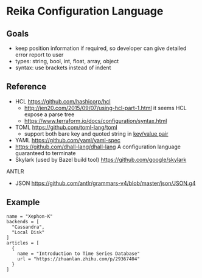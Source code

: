 # Reika Configuration Language

## Goals

- keep position information if required, so developer can give detailed error report to user
- types: string, bool, int, float, array, object
- syntax: use brackets instead of indent

## Reference

- HCL https://github.com/hashicorp/hcl
  - http://jen20.com/2015/09/07/using-hcl-part-1.html it seems HCL expose a parse tree
  - https://www.terraform.io/docs/configuration/syntax.html
- TOML https://github.com/toml-lang/toml
  - support both bare key and quoted string in [key/value pair](https://github.com/toml-lang/toml#keyvalue-pair)
- YAML https://github.com/yaml/yaml-spec
- https://github.com/dhall-lang/dhall-lang A configuration language guaranteed to terminate
- Skylark (used by Bazel build tool) https://github.com/google/skylark

ANTLR

- JSON https://github.com/antlr/grammars-v4/blob/master/json/JSON.g4

## Example

````
name = "Xephon-K"
backends = [
  "Cassandra",
  "Local Disk"
]
articles = [
  {
    name = "Introduction to Time Series Database"
    url = "https://zhuanlan.zhihu.com/p/29367404"
  }
]
````
